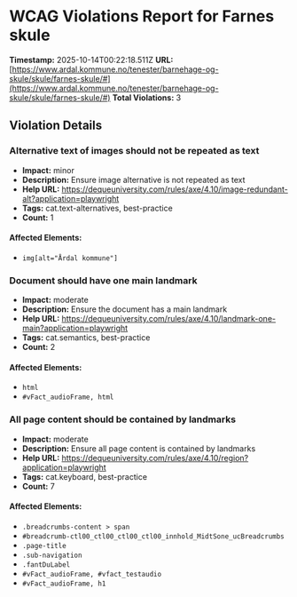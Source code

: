 # WCAG Violations Report for Farnes skule

**Timestamp:** 2025-10-14T00:22:18.511Z
**URL:** [https://www.ardal.kommune.no/tenester/barnehage-og-skule/skule/farnes-skule/#](https://www.ardal.kommune.no/tenester/barnehage-og-skule/skule/farnes-skule/#)
**Total Violations:** 3

## Violation Details

### Alternative text of images should not be repeated as text

- **Impact:** minor
- **Description:** Ensure image alternative is not repeated as text
- **Help URL:** https://dequeuniversity.com/rules/axe/4.10/image-redundant-alt?application=playwright
- **Tags:** cat.text-alternatives, best-practice
- **Count:** 1

#### Affected Elements:

- `img[alt="Årdal kommune"]`

### Document should have one main landmark

- **Impact:** moderate
- **Description:** Ensure the document has a main landmark
- **Help URL:** https://dequeuniversity.com/rules/axe/4.10/landmark-one-main?application=playwright
- **Tags:** cat.semantics, best-practice
- **Count:** 2

#### Affected Elements:

- `html`
- `#vFact_audioFrame, html`

### All page content should be contained by landmarks

- **Impact:** moderate
- **Description:** Ensure all page content is contained by landmarks
- **Help URL:** https://dequeuniversity.com/rules/axe/4.10/region?application=playwright
- **Tags:** cat.keyboard, best-practice
- **Count:** 7

#### Affected Elements:

- `.breadcrumbs-content > span`
- `#breadcrumb-ctl00_ctl00_ctl00_ctl00_innhold_MidtSone_ucBreadcrumbs`
- `.page-title`
- `.sub-navigation`
- `.fantDuLabel`
- `#vFact_audioFrame, #vfact_testaudio`
- `#vFact_audioFrame, h1`
